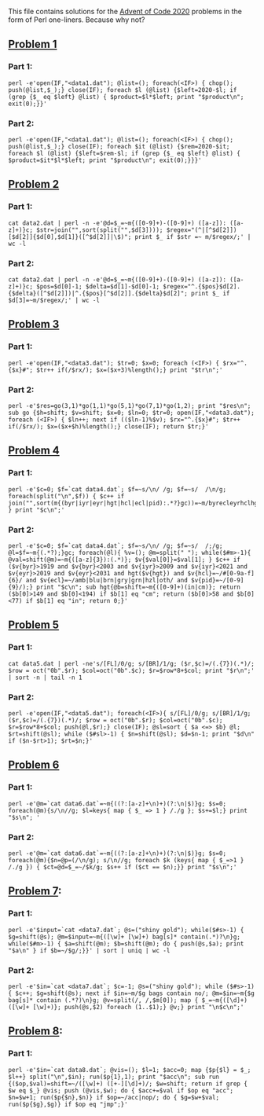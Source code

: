 This file contains solutions for the [Advent of Code 2020](https://adventofcode.com/2020) problems in the form of Perl one-liners. Because why not?

## [Problem 1](https://adventofcode.com/2020/day/1)
### Part 1:

    perl -e'open(IF,"<data1.dat"); @list=(); foreach(<IF>) { chop(); push(@list,$_);} close(IF); foreach $l (@list) {$left=2020-$l; if (grep {$_ eq $left} @list) { $product=$l*$left; print "$product\n"; exit(0);}}'

### Part 2:

    perl -e'open(IF,"<data1.dat"); @list=(); foreach(<IF>) { chop(); push(@list,$_);} close(IF); foreach $it (@list) {$rem=2020-$it; foreach $l (@list) {$left=$rem-$l; if (grep {$_ eq $left} @list) { $product=$it*$l*$left; print "$product\n"; exit(0);}}}'

## [Problem 2](https://adventofcode.com/2020/day/2)
### Part 1:
   
    cat data2.dat | perl -n -e'@d=$_=~m{([0-9]+)-([0-9]+) ([a-z]): ([a-z]+)}c; $str=join("",sort(split("",$d[3]))); $regex="(^|[^$d[2]])[$d[2]]{$d[0],$d[1]}([^$d[2]]|\$)"; print $_ if $str =~ m/$regex/;' | wc -l

### Part 2:

    cat data2.dat | perl -n -e'@d=$_=~m{([0-9]+)-([0-9]+) ([a-z]): ([a-z]+)}c; $pos=$d[0]-1; $delta=$d[1]-$d[0]-1; $regex="^.{$pos}$d[2].{$delta}([^$d[2]])|^.{$pos}[^$d[2]].{$delta}$d[2]"; print $_ if $d[3]=~m/$regex/;' | wc -l

## [Problem 3](https://adventofcode.com/2020/day/3)
### Part 1:
   
    perl -e'open(IF,"<data3.dat"); $tr=0; $x=0; foreach (<IF>) { $rx="^.{$x}#"; $tr++ if(/$rx/); $x=($x+3)%length();} print "$tr\n";'

### Part 2:

    perl -e'$res=go(3,1)*go(1,1)*go(5,1)*go(7,1)*go(1,2); print "$res\n"; sub go {$h=shift; $v=shift; $x=0; $ln=0; $tr=0; open(IF,"<data3.dat"); foreach (<IF>) { $ln++; next if (($ln-1)%$v); $rx="^.{$x}#"; $tr++ if(/$rx/); $x=($x+$h)%length();} close(IF); return $tr;}'

## [Problem 4](https://adventofcode.com/2020/day/4)
### Part 1:

    perl -e'$c=0; $f=`cat data4.dat`; $f=~s/\n/ /g; $f=~s/  /\n/g; foreach(split("\n",$f)) { $c++ if join("",sort(m{(byr|iyr|eyr|hgt|hcl|ecl|pid):.*?}gc))=~m/byrecleyrhclhgtiyrpid/; } print "$c\n";'

### Part 2:

    perl -e'$c=0; $f=`cat data4.dat`; $f=~s/\n/ /g; $f=~s/  /;/g; @l=$f=~m{(.*?);}gc; foreach(@l){ %v=(); @m=split(" "); while($#m>-1){ @val=shift(@m)=~m{([a-z]{3}):(.*)}; $v{$val[0]}=$val[1]; } $c++ if ($v{byr}>1919 and $v{byr}<2003 and $v{iyr}>2009 and $v{iyr}<2021 and $v{eyr}>2019 and $v{eyr}<2031 and hgt($v{hgt}) and $v{hcl}=~/#[0-9a-f]{6}/ and $v{ecl}=~/amb|blu|brn|gry|grn|hzl|oth/ and $v{pid}=~/[0-9]{9}/);} print "$c\n"; sub hgt{@b=shift=~m{([0-9]+)(in|cm)}; return ($b[0]>149 and $b[0]<194) if $b[1] eq "cm"; return ($b[0]>58 and $b[0]<77) if $b[1] eq "in"; return 0;}'
    
## [Problem 5](https://adventofcode.com/2020/day/5)
### Part 1:

    cat data5.dat | perl -ne's/[FL]/0/g; s/[BR]/1/g; ($r,$c)=/(.{7})(.*)/; $row = oct("0b".$r); $col=oct("0b".$c); $r=$row*8+$col; print "$r\n";' | sort -n | tail -n 1

### Part 2:

    perl -e'open(IF,"<data5.dat"); foreach(<IF>){ s/[FL]/0/g; s/[BR]/1/g; ($r,$c)=/(.{7})(.*)/; $row = oct("0b".$r); $col=oct("0b".$c); $r=$row*8+$col; push(@l,$r);} close(IF); @sl=sort { $a <=> $b} @l; $rt=shift(@sl); while ($#sl>-1) { $n=shift(@sl); $d=$n-1; print "$d\n" if ($n-$rt>1); $rt=$n;}'

## [Problem 6](https://adventofcode.com/2020/day/6)
### Part 1:

    perl -e'@m=`cat data6.dat`=~m{((?:[a-z]+\n)+)(?:\n|$)}g; $s=0; foreach(@m){s/\n//g; $l=keys{ map { $_ => 1 } /./g }; $s+=$l;} print "$s\n"; '

### Part 2:

    perl -e'@m=`cat data6.dat`=~m{((?:[a-z]+\n)+)(?:\n|$)}g; $s=0; foreach(@m){$n=@p=(/\n/g); s/\n//g; foreach $k (keys{ map { $_=>1 } /./g }) { $ct=@d=$_=~/$k/g; $s++ if ($ct == $n);}} print "$s\n";'


## [Problem 7](https://adventofcode.com/2020/day/7):
### Part 1:

    perl -e'$input=`cat <data7.dat`; @s=("shiny gold"); while($#s>-1) { $g=shift(@s); @m=$input=~m{([\w]+ [\w]+) bag[s]* contain(.*)?\n}g; while($#m>-1) { $a=shift(@m); $b=shift(@m); do { push(@s,$a); print "$a\n" } if $b=~/$g/;}}' | sort | uniq | wc -l

### Part 2:

    perl -e'$in=`cat <data7.dat`; $c=-1; @s=("shiny gold"); while ($#s>-1){ $c++; $g=shift(@s); next if $in=~m/$g bags contain no/; @m=$in=~m{$g bag[s]* contain (.*?)\n}g; @v=split(/, /,$m[0]); map { $_=~m{([\d]+) ([\w]+ [\w]+)}; push(@s,$2) foreach (1..$1);} @v;} print "\n$c\n";'

## [Problem 8](https://adventofcode.com/2020/day/8):
### Part 1:

    perl -e'$in=`cat data8.dat`; @vis=(); $l=1; $acc=0; map {$p{$l} = $_; $l++} split("\n",$in); run($p{1},1); print "$acc\n"; sub run {($op,$val)=shift=~/([\w]+) ([+-][\d]+)/; $w=shift; return if grep { $w eq $_} @vis; push (@vis,$w); do { $acc+=$val if $op eq "acc"; $n=$w+1; run($p{$n},$n)} if $op=~/acc|nop/; do { $g=$w+$val; run($p{$g},$g)} if $op eq "jmp";}'

